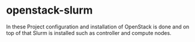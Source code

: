 # openstack-slurm
In these Project configuration and installation of OpenStack is done and on top of that Slurm is installed such as controller and compute nodes.
